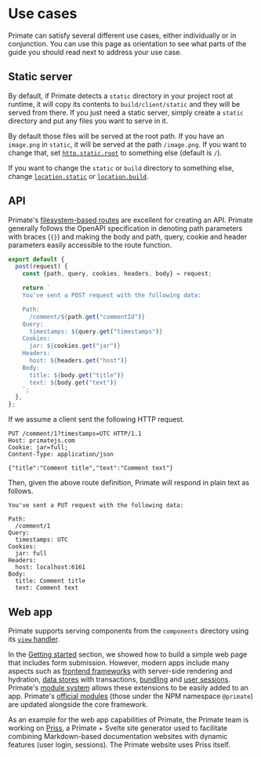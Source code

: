 # Use cases

Primate can satisfy several different use cases, either individually or in
conjunction. You can use this page as orientation to see what parts of the
guide you should read next to address your use case.

## Static server

By default, if Primate detects a `static` directory in your project root at
runtime, it will copy its contents to `build/client/static` and they will be
served from there. If you just need a static server, simply create a `static`
directory and put any files you want to serve in it.

By default those files will be served at the root path. If you have an
`image.png` in `static`, it will be served at the path `/image.png`. If you
want to change that, set [`http.static.root`][http-static-root] to something else
(default is `/`).

If you want to change the `static` or `build` directory to something else,
change [`location.static`][location-static] or
[`location.build`][location-build].

## API

Primate's [filesystem-based routes][routes] are excellent for creating an API.
Primate generally follows the OpenAPI specification in denoting path parameters
with braces (`{}`) and making the body and path, query, cookie and header
parameters easily accessible to the route function.

```js caption=routes/comment/{commentId}.js
export default {
  post(request) {
    const {path, query, cookies, headers, body} = request;

    return `
    You've sent a POST request with the following data:

    Path:
      /comment/${path.get("commentId")}
    Query:
      timestamps: ${query.get("timestamps")}
    Cookies:
      jar: ${cookies.get("jar")}
    Headers:
      host: ${headers.get("host")}
    Body:
      title: ${body.get("title")}
      text: ${body.get("text")}
    `;
  },
};
```

If we assume a client sent the following HTTP request.

```http
PUT /comment/1?timestamps=UTC HTTP/1.1
Host: primatejs.com
Cookie: jar=full;
Content-Type: application/json

{"title":"Comment title","text":"Comment text"}
```

Then, given the above route definition, Primate will respond in plain text as
follows.

```text
You've sent a PUT request with the following data:

Path:
  /comment/1
Query:
  timestamps: UTC
Cookies:
  jar: full
Headers:
  host: localhost:6161
Body:
  title: Comment title
  text: Comment text
```

## Web app

Primate supports serving components from the `components` directory using its
[`view` handler][view-handler].

In the [Getting started][quick-start] section, we showed how to build a simple
web page that includes form submission. However, modern apps include many
aspects such as [frontend frameworks][frameworks] with server-side rendering
and hydration, [data stores][stores] with transactions, [bundling][bundling]
and [user sessions][sessions]. Primate's [module system][extending-primate]
allows these extensions to be easily added to an app. Primate's
[official modules][official-modules] (those under the NPM namespace `@primate`)
are updated alongside the core framework.

As an example for the web app capabilities of Primate, the Primate team is
working on [Priss][priss], a Primate + Svelte site generator used to facilitate
combining Markdown-based documentation websites with dynamic features (user
login, sessions). The Primate website uses Priss itself.

[http-static-root]: /guide/configuration#http-static-root
[location-static]: /guide/configuration#location-static
[location-build]: /guide/configuration#location-build
[routes]: /guide/routes
[view-handler]: /guide/responses#view
[quick-start]: /guide/getting-started#quick-start
[frameworks]: /modules/frameworks
[stores]: /modules/store
[bundling]: /modules/esbuild
[sessions]: /modules/session
[extending-primate]: /guide/extending-primate
[official-modules]: /modules/official
[priss]: https://github.com/primatejs/priss
